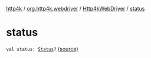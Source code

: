 [http4k](../../index.md) / [org.http4k.webdriver](../index.md) / [Http4kWebDriver](index.md) / [status](./status.md)

# status

`val status: `[`Status`](../../org.http4k.core/-status/index.md)`?` [(source)](https://github.com/http4k/http4k/blob/master/http4k-testing-webdriver/src/main/kotlin/org/http4k/webdriver/Http4kWebDriver.kt#L72)